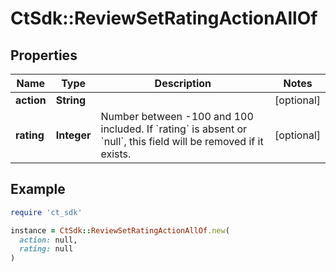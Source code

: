 # CtSdk::ReviewSetRatingActionAllOf

## Properties

| Name | Type | Description | Notes |
| ---- | ---- | ----------- | ----- |
| **action** | **String** |  | [optional] |
| **rating** | **Integer** | Number between -100 and 100 included. If &#x60;rating&#x60; is absent or &#x60;null&#x60;, this field will be removed if it exists. | [optional] |

## Example

```ruby
require 'ct_sdk'

instance = CtSdk::ReviewSetRatingActionAllOf.new(
  action: null,
  rating: null
)
```

